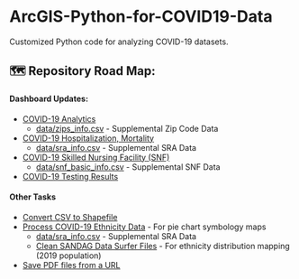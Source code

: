 # ArcGIS-Python-for-COVID19-Data
Customized Python code for analyzing COVID-19 datasets.

## :world_map: Repository Road Map:
#### Dashboard Updates:
* [COVID-19 Analytics](https://github.com/HDMA-SDSU/ArcGIS-Python-for-COVID19-Data/blob/master/covid19_dashboard_update.ipynb)
  * [data/zips_info.csv](https://github.com/HDMA-SDSU/ArcGIS-Python-for-COVID19-Data/blob/master/data/zips_info.csv) - Supplemental Zip Code Data
* [COVID-19 Hospitalization, Mortality](https://github.com/HDMA-SDSU/ArcGIS-Python-for-COVID19-Data/blob/master/covid_hosp_mort_update.ipynb)
  * [data/sra_info.csv](https://github.com/HDMA-SDSU/ArcGIS-Python-for-COVID19-Data/blob/master/data/sra_info.csv) - Supplemental SRA Data
* [COVID-19 Skilled Nursing Facility (SNF)](https://github.com/HDMA-SDSU/ArcGIS-Python-for-COVID19-Data/blob/master/snf_dash_update.ipynb)
  * [data/snf_basic_info.csv](https://github.com/HDMA-SDSU/ArcGIS-Python-for-COVID19-Data/blob/master/data/snf_basic_info.csv) - Supplemental SNF Data
* [COVID-19 Testing Results](https://github.com/HDMA-SDSU/ArcGIS-Python-for-COVID19-Data/blob/master/test_results_dash.ipynb)

#### Other Tasks
* [Convert CSV to Shapefile](https://github.com/HDMA-SDSU/ArcGIS-Python-for-COVID19-Data/blob/master/ethncity_csv_to_shp.py)
* [Process COVID-19 Ethnicity Data](https://github.com/HDMA-SDSU/ArcGIS-Python-for-COVID19-Data/blob/master/format_ethnicity_data_from_csv.ipynb) - For pie chart symbology maps
  * [data/sra_info.csv](https://github.com/HDMA-SDSU/ArcGIS-Python-for-COVID19-Data/blob/master/data/sra_info.csv) - Supplemental SRA Data
  * [Clean SANDAG Data Surfer Files](https://github.com/HDMA-SDSU/ArcGIS-Python-for-COVID19-Data/blob/master/format_sd_datasurfer_files.ipynb) - For ethnicity distribution mapping (2019 population)
* [Save PDF files from a URL](https://github.com/HDMA-SDSU/ArcGIS-Python-for-COVID19-Data/blob/master/get_sd_covid_pdfs.ipynb)
